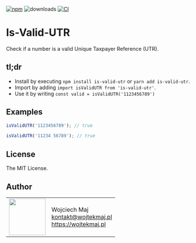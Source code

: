 [![npm](https://img.shields.io/npm/v/is-valid-utr.svg)](https://www.npmjs.com/package/is-valid-utr) ![downloads](https://img.shields.io/npm/dt/is-valid-utr.svg) [![CI](https://github.com/wojtekmaj/is-valid-utr/workflows/CI/badge.svg)](https://github.com/wojtekmaj/is-valid-utr/actions)

# Is-Valid-UTR

Check if a number is a valid Unique Taxpayer Reference (UTR).

## tl;dr

- Install by executing `npm install is-valid-utr` or `yarn add is-valid-utr`.
- Import by adding `import isValidUTR from 'is-valid-utr'`.
- Use it by writing `const valid = isValidUTR('1123456789')`

## Examples

```ts
isValidUTR('1123456789'); // true

isValidUTR('11234 56789'); // true
```

## License

The MIT License.

## Author

<table>
  <tr>
    <td>
      <img src="https://github.com/wojtekmaj.png?s=100" width="100">
    </td>
    <td>
      Wojciech Maj<br />
      <a href="mailto:kontakt@wojtekmaj.pl">kontakt@wojtekmaj.pl</a><br />
      <a href="https://wojtekmaj.pl">https://wojtekmaj.pl</a>
    </td>
  </tr>
</table>
